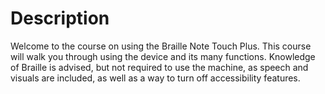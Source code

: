 # Description

Welcome to the course on using the Braille Note Touch Plus. This
course will walk you through using the device and its many functions.
Knowledge of Braille is advised, but not required to use the machine,
as speech and visuals are included, as well as a way to turn off
accessibility features.

